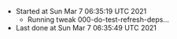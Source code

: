   - Started at Sun Mar  7 06:35:19 UTC 2021
    - Running tweak 000-do-test-refresh-deps...
  - Last done at Sun Mar  7 06:35:49 UTC 2021
